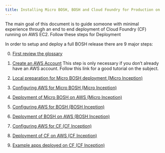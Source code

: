 ```yaml
---
title: Installing Micro BOSH, BOSH and Cloud Foundry for Production on AWS
---
```


The main goal of this document is to guide someone with minimal experience through an end to end deployment of Cloud Foundry (CF) running on AWS EC2. Follow these steps for Deployment


In order to setup and deploy a full BOSH release there are 9 major steps:

0. [First review the glossary](/docs/running/deploying-cf/aws-ec2/glossary.html)

1. [Create an AWS Account](http://bitnami.com/tutorials/create_aws_account)
This step is only necessary if you don’t already have an AWS account. Follow this link for a good tutorial on the subject.

1. [Local preparation for Micro BOSH deployment (Micro Inception)](/docs/running/deploying-cf/aws-ec2/local_bosh.html)

1. [Configuring AWS for Micro BOSH (Micro Inception)](/docs/running/deploying-cf/aws-ec2/configure_aws_micro_bosh.html)

1. [Deployment of Micro BOSH on AWS (Micro Inception)](/docs/running/deploying-cf/aws-ec2/deploy_aws_micro_bosh.html)

1. [Configuring AWS for BOSH (BOSH Inception)](/docs/running/deploying-cf/aws-ec2/configure_aws_bosh.html)

1. [Deployment of BOSH on AWS (BOSH Inception)](/docs/running/deploying-cf/aws-ec2/deploy_aws_bosh.html)

1. [Configuring AWS for CF (CF Inception)](/docs/running/deploying-cf/aws-ec2/configure_aws_cf.html)

1. [Deployment of CF on AWS (CF Inception)](/docs/running/deploying-cf/aws-ec2/deploy_aws_cf.html)

1. [Example apps deployed on CF (CF Inception)](/docs/running/deploying-cf/aws-ec2/example_apps.html)
